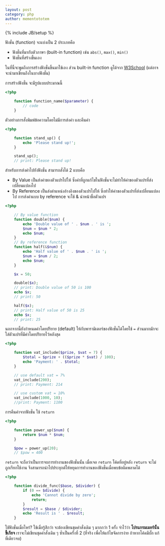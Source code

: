 ```yaml
---
layout: post
category: php
author: mementototem
---
```

{% include JB/setup %}

ฟังชั่น (function) จะแบ่งเป็น 2 ประเภทคือ

- ฟังชั่นที่มากับตัวภาษา (built-in function) เช่น `abs()`, `max()`, `min()`
- ฟังชั่นที่สร้างขึ้นเอง

ในที่นี้จะพูดถึงการสร้างฟังชั่นขึ้นมาใช้เอง ส่วน built-in function ดูได้จาก [W3School](http://www.w3schools.com/php/default.asp) (แต่อาจจะนำมาเขียนถึงในบางฟังชั่น)

การสร้างฟังชั่น จะมีรูปแบบประมาณนี้

```php
<?php

    function function_name($parameter) {
        // code
    }
```

ตัวอย่างการสั่งพิมพ์ข้อความโดยไม่มีการส่งค่า และคืนค่า

```php
<?php

    function stand_up() {
        echo 'Please stand up!';
    }

    stand_up();
    // print: Please stand up!
```

สำหรับการส่งค่าไปยังฟังชั่น สามารถสั่งได้ 2 แบบคือ

- By Value เป็นส่งค่าของตัวแปรไปให้ ซึ่งค่าที่ถูกแก้ไขในฟังชั่นจะไม่ทำให้ค่าของตัวแปรที่ส่งเปลี่ยนแปลงไป
- By Reference เป็นส่งตำแหน่งอ้างอิงของตัวแปรไปให้ ซึ่งทำให้ค่าของตัวแปรที่ส่งเปลี่ยนแปลงไป การส่งค่าแบบ by reference จะใช้ & นำหน้าชื่อตัวแปร

```php
<?php

    // By value function
    function double($num) {
        echo 'Double value of ' . $num . ' is ';
        $num = $num * 2;
        echo $num;
    }
    // By reference function
    function half(&$num) {
        echo 'Half value of ' . $num . ' is ';
        $num = $num / 2;
        echo $num;
    }

    $x = 50;

    double($x);
    // print: Double value of 50 is 100
    echo $x;
    // print: 50

    half($x);
    // print: Half value of 50 is 25
    echo $x;
    // print: 25
```

นอกจากนี้ยังกำหนดค่าโดยปริยาย (default) ให้กับพารามิเตอร์ของฟังชั่นได้โดยใช้ `=` ส่วนมากมักจะใส่ตัวแปรที่มีค่าโดยปริยายไว้หลังสุด

```php
<?php

    function vat_include($prize, $vat = 7) {
        $total = $prize + (($prize * $vat) / 100);
        echo 'Payment: ' . $total;
    }

    // use default vat = 7%
    vat_include(200);
    // print: Payment: 214

    // use custom vat = 10%
    vat_include(1000, 10);
    //print: Payment: 1100
```

การคืนค่าจากฟังชั่น ใช้ `return`

```php
<?php

    function power_up($num) {
        return $num * $num;
    }

    $pow = power_up(20);
    // $pow = 400
```

`return` จะถือว่าเป็นการจบการทำงานของฟังชั่นนั้น เมื่อเจอ `return` โค้ดที่อยู่หลัง `return` จะไม่ถูกเรียกใช้งาน จึงสามารถนำไปประยุกต์ให้หยุดการทำงานของฟังชั่นเมื่อพบข้อผิดพลาดได้

```php
<?php

    function divide_func($base, $divider) {
        if (0 == $divide) {
            echo 'Cannot divide by zero';
            return;
        }
        $result = $base / $divider;
        echo 'Result is ' . $result;
    }
```

ใช้ฟังชั่นเมื่อไหร่? ใช้เมื่อรู้สึกว่า จะต้องเขียนชุดคำสั่งเดิม ๆ มากกว่า 1 ครั้ง จำไว้ว่า **โปรแกรมเมอร์นั้นขี้เกียจ** เราจะไม่เขียนชุดคำสั่งเดิม ๆ ซ้ำเป็นครั้งที่ 2 (ที่จริง เพื่อให้แก้ไขจัดการง่าย ถ้าหากโค้ดมีบั๊ก แก้ที่เดียวจบ)

